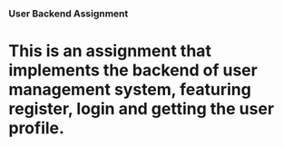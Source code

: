 ### User Backend Assignment
# This is an assignment that implements the backend of user management system, featuring register, login and getting the user profile.
